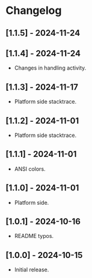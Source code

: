 # Changelog

## [1.1.5] - 2024-11-24
## [1.1.4] - 2024-11-24

* Changes in handling activity.

## [1.1.3] - 2024-11-17

* Platform side stacktrace.

## [1.1.2] - 2024-11-01

* Platform side stacktrace.

## [1.1.1] - 2024-11-01

* ANSI colors.

## [1.1.0] - 2024-11-01

* Platform side.

## [1.0.1] - 2024-10-16

* README typos.

## [1.0.0] - 2024-10-15

* Initial release.